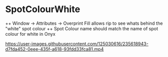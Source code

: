 # SpotColourWhite

++ Window -> Attributes -> Overprint Fill allows rip to see whats behind the "white" spot colour
++ Spot Colour name should match the name of spot colour for white in Onyx

https://user-images.githubusercontent.com/125030616/235618943-d7fda452-0eee-435f-a618-93fdd33fca81.mp4

